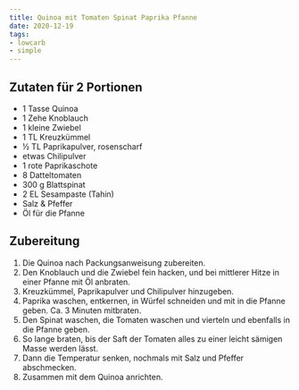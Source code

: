 ```yaml
---
title: Quinoa mit Tomaten Spinat Paprika Pfanne
date: 2020-12-19
tags:
- lowcarb
- simple
---
```


## Zutaten für 2 Portionen
- 1 Tasse   Quinoa
- 1 Zehe    Knoblauch
- 1         kleine Zwiebel
- 1 TL      Kreuzkümmel
- ½ TL      Paprikapulver, rosenscharf
- etwas     Chilipulver
- 1         rote Paprikaschote
- 8         Datteltomaten
- 300 g     Blattspinat
- 2 EL      Sesampaste (Tahin)
- Salz & Pfeffer
- Öl für die Pfanne

## Zubereitung
1. Die Quinoa nach Packungsanweisung zubereiten.
1. Den Knoblauch und die Zwiebel fein hacken, und bei mittlerer Hitze in einer Pfanne mit Öl anbraten.
1. Kreuzkümmel, Paprikapulver und Chilipulver hinzugeben.
1. Paprika waschen, entkernen, in Würfel schneiden und mit in die Pfanne geben. Ca. 3 Minuten mitbraten.
1. Den Spinat waschen, die Tomaten waschen und vierteln und ebenfalls in die Pfanne geben.
1. So lange braten, bis der Saft der Tomaten alles zu einer leicht sämigen Masse werden lässt.
1. Dann die Temperatur senken, nochmals mit Salz und Pfeffer abschmecken.
1. Zusammen mit dem Quinoa anrichten.
